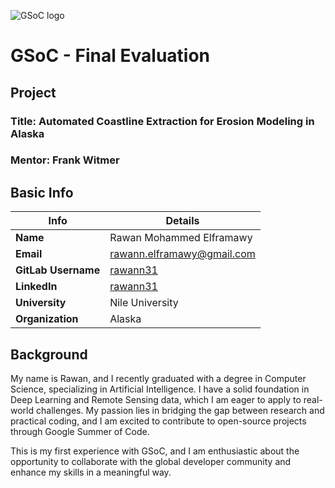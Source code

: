 ![GSoC logo](https://developers.google.com/open-source/gsoc/resources/downloads/GSoC-logo-horizontal.svg)

# GSoC - Final Evaluation

## Project
### **Title:** Automated Coastline Extraction for Erosion Modeling in Alaska  
### **Mentor:** Frank Witmer

## Basic Info
| Info             | Details                                  |
|------------------|------------------------------------------|
| **Name**         | Rawan Mohammed Elframawy                 |
| **Email**        | [rawann.elframawy@gmail.com](mailto:rawann.elframawy@gmail.com) |
| **GitLab Username** | [rawann31](https://gitlab.com/rawann31) |
| **LinkedIn**     | [rawann31](https://www.linkedin.com/in/rawann31) |
| **University**   | Nile University                          |
| **Organization** | Alaska                                   |

## Background
My name is Rawan, and I recently graduated with a degree in Computer Science, specializing in Artificial Intelligence. I have a solid foundation in Deep Learning and Remote Sensing data, which I am eager to apply to real-world challenges. My passion lies in bridging the gap between research and practical coding, and I am excited to contribute to open-source projects through Google Summer of Code.

This is my first experience with GSoC, and I am enthusiastic about the opportunity to collaborate with the global developer community and enhance my skills in a meaningful way.
